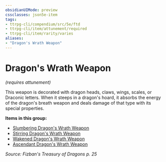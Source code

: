 ```yaml
---
obsidianUIMode: preview
cssclasses: json5e-item
tags:
- ttrpg-cli/compendium/src/5e/ftd
- ttrpg-cli/item/attunement/required
- ttrpg-cli/item/rarity/varies
aliases: 
- "Dragon's Wrath Weapon"
---
```

# Dragon's Wrath Weapon
*(requires attunement)*  


This weapon is decorated with dragon heads, claws, wings, scales, or Draconic letters. When it steeps in a dragon's hoard, it absorbs the energy of the dragon's breath weapon and deals damage of that type with its special properties.

**Items in this group:**

- [Slumbering Dragon's Wrath Weapon](slumbering-dragons-wrath-weapon-ftd.md)
- [Stirring Dragon's Wrath Weapon](stirring-dragons-wrath-weapon-ftd.md)
- [Wakened Dragon's Wrath Weapon](wakened-dragons-wrath-weapon-ftd.md)
- [Ascendant Dragon's Wrath Weapon](ascendant-dragons-wrath-weapon-ftd.md)

*Source: Fizban's Treasury of Dragons p. 25*
